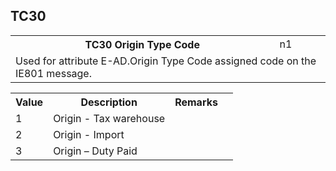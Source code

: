 ## TC30
<table>
 <tr>
  <th>
   TC30 Origin Type Code
  </th>
  <td>
   n1
  </td>
 </tr>
 <tr>
  <td colspan="2">
   Used for attribute E-AD.Origin Type Code assigned code on the IE801 message.
  </td>
 </tr>
</table>
<table>
 <tr>
  <th>
   Value
  </th>
  <th>
   Description
  </th>
  <th>
   Remarks
  </th>
 </tr>
 <tr>
  <td>
   1
  </td>
  <td>
   Origin - Tax warehouse
  </td>
  <td>
  </td>
  <td>
  </td>
 </tr>
 <tr>
  <td>
   2
  </td>
  <td>
   Origin - Import
  </td>
  <td>
  </td>
  <td>
  </td>
 </tr>
 <tr>
  <td>
   3
  </td>
  <td>
   Origin – Duty Paid
  </td>
  <td>
  </td>
  <td>
  </td>
 </tr>
</table>
